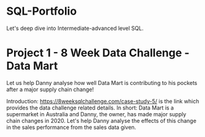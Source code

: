 # SQL-Portfolio
Let's deep dive into Intermediate-advanced level SQL. 

# Project 1 - 8 Week Data Challenge - Data Mart
Let us help Danny analyse how well Data Mart is contributing to his pockets after a major supply chain change!

Introduction: https://8weeksqlchallenge.com/case-study-5/ is the link which provides the data challenge related details.
In short: Data Mart is a supermarket in Australia and Danny, the owner, has made major supply chain changes in 2020. Let's help Danny analyse the effects of this change in the sales performance from the sales data given. 
